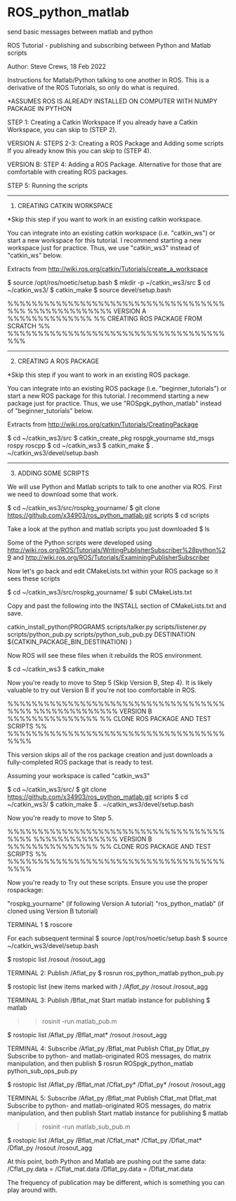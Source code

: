 # ROS_python_matlab
send basic messages between matlab and python

ROS Tutorial - publishing and subscribing between Python and Matlab scripts

Author: Steve Crews, 18 Feb 2022


Instructions for Matlab/Python talking to one another in ROS. This is a derivative of the ROS Tutorials, so only do what is required.


*ASSUMES ROS IS ALREADY INSTALLED ON COMPUTER WITH NUMPY PACKAGE IN PYTHON



STEP 1: Creating a Catkin Workspace
If you already have a Catkin Workspace, you can skip to (STEP 2).

VERSION A: 
STEPS 2-3: Creating a ROS Package and Adding some scripts
If you already know this you can skip to (STEP 4). 

VERSION B: 
STEP 4: Adding a ROS Package.
Alternative for those that are comfortable with creating ROS packages.

STEP 5: Running the scripts


-------------------------------------
1. CREATING CATKIN WORKSPACE

*Skip this step if you want to work in an existing catkin workspace.

You can integrate into an existing catkin workspace (i.e. "catkin_ws") or start a new workspace for this tutorial. I recommend starting a new workspace just for practice. Thus, we use "catkin_ws3" instead of "catkin_ws" below.  

Extracts from 
http://wiki.ros.org/catkin/Tutorials/create_a_workspace

$ source /opt/ros/noetic/setup.bash 
$ mkdir -p ~/catkin_ws3/src
$ cd ~/catkin_ws3/
$ catkin_make
$ source devel/setup.bash



%%%%%%%%%%%%%%%%%%%%%%%%%%%%%%%%%%%%%%%
%%%%%%%%%%%%%% VERSION A %%%%%%%%%%%%%%
%% CREATING ROS PACKAGE FROM SCRATCH %%
%%%%%%%%%%%%%%%%%%%%%%%%%%%%%%%%%%%%%%%



-------------------------------------
2. CREATING A ROS PACKAGE

*Skip this step if you want to work in an existing ROS package.

You can integrate into an existing ROS package (i.e. "beginner_tutorials") or start a new ROS package for this tutorial. I recommend starting a new package just for practice. Thus, we use "ROSpgk_python_matlab" instead of "beginner_tutorials" below.  

Extracts from
http://wiki.ros.org/catkin/Tutorials/CreatingPackage

$ cd ~/catkin_ws3/src
$ catkin_create_pkg rospgk_yourname std_msgs rospy roscpp
$ cd ~/catkin_ws3
$ catkin_make
$ . ~/catkin_ws3/devel/setup.bash


-------------------------------------
3. ADDING SOME SCRIPTS

We will use Python and Matlab scripts to talk to one another via ROS. First we need to download some that work.

$ cd ~/catkin_ws3/src/rospkg_yourname/
$ git clone https://github.com/x34903/ros_python_matlab.git scripts
$ cd scripts

Take a look at the python and matlab scripts you just downloaded
$ ls

Some of the Python scripts were developed using
http://wiki.ros.org/ROS/Tutorials/WritingPublisherSubscriber%28python%29
and
http://wiki.ros.org/ROS/Tutorials/ExaminingPublisherSubscriber

Now let's go back and edit CMakeLists.txt within your ROS package so it sees these scripts

$ cd ~/catkin_ws3/src/rospkg_yourname/
$ subl CMakeLists.txt

Copy and past the following into the INSTALL section of CMakeLists.txt and save.

catkin_install_python(PROGRAMS 
  scripts/talker.py 
  scripts/listener.py 
  scripts/python_pub.py
  scripts/python_sub_pub.py
  DESTINATION ${CATKIN_PACKAGE_BIN_DESTINATION}
)

Now ROS will see these files when it rebuilds the ROS environment.

$ cd ~/catkin_ws3
$ catkin_make


Now you're ready to move to Step 5 (Skip Version B, Step 4). 
It is likely valuable to try out Version B if you're not too comfortable in ROS.


%%%%%%%%%%%%%%%%%%%%%%%%%%%%%%%%%%%%%%%%
%%%%%%%%%%%%%% VERSION B %%%%%%%%%%%%%%%
%% CLONE ROS PACKAGE AND TEST SCRIPTS %%
%%%%%%%%%%%%%%%%%%%%%%%%%%%%%%%%%%%%%%%%

This version skips all of the ros package creation and just downloads a fully-completed ROS package that is ready to test.

Assuming your workspace is called "catkin_ws3"

$ cd ~/catkin_ws3/src/
$ git clone https://github.com/x34903/ros_python_matlab.git scripts
$ cd ~/catkin_ws3/
$ catkin_make
$ . ~/catkin_ws3/devel/setup.bash

Now you're ready to move to Step 5.



%%%%%%%%%%%%%%%%%%%%%%%%%%%%%%%%%%%%%%%%
%%%%%%%%%%%%%% VERSION B %%%%%%%%%%%%%%%
%% CLONE ROS PACKAGE AND TEST SCRIPTS %%
%%%%%%%%%%%%%%%%%%%%%%%%%%%%%%%%%%%%%%%%


Now you're ready to Try out these scripts. Ensure you use the proper rospackage:

"rospkg_yourname" (if following Version A tutorial) 
"ros_python_matlab" (if cloned using Version B tutorial) 



TERMINAL 1
$ roscore

For each subsequent terminal
$ source /opt/ros/noetic/setup.bash
$ source ~/catkin_ws3/devel/setup.bash

$ rostopic list
/rosout
/rosout_agg


TERMINAL 2: Publish /Aflat_py
$ rosrun ros_python_matlab python_pub.py

$ rostopic list (new items marked with *)
/Aflat_py*
/rosout
/rosout_agg



TERMINAL 3: Publish /Bflat_mat
Start matlab instance for publishing
$ matlab
>> rosinit
-run matlab_pub.m


$ rostopic list
/Aflat_py
/Bflat_mat*
/rosout
/rosout_agg


TERMINAL 4: Subscribe /Aflat_py /Bflat_mat Publish Cflat_py Dflat_py
Subscribe to python- and matlab-originated ROS messages, do matrix manipulation, and then publish
$ rosrun ROSpgk_python_matlab python_sub_ops_pub.py

$ rostopic list
/Aflat_py
/Bflat_mat
/Cflat_py*
/Dflat_py*
/rosout
/rosout_agg


TERMINAL 5: Subscribe /Aflat_py /Bflat_mat Publish Cflat_mat Dflat_mat
Subscribe to python- and matlab-originated ROS messages, do matrix manipulation, and then publish
Start matlab instance for publishing
$ matlab
>> rosinit
-run matlab_sub_pub.m

$ rostopic list 
/Aflat_py
/Bflat_mat
/Cflat_mat*
/Cflat_py
/Dflat_mat*
/Dflat_py
/rosout
/rosout_agg


At this point, both Python and Matlab are pushing out the same data:
/Cflat_py.data = /Cflat_mat.data
/Dflat_py.data = /Dflat_mat.data

The frequency of publication may be different, which is something you can play around with.



